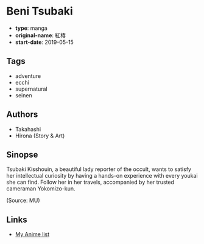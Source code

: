 # Beni Tsubaki

-   **type**: manga
-   **original-name**: 紅椿
-   **start-date**: 2019-05-15

## Tags

-   adventure
-   ecchi
-   supernatural
-   seinen

## Authors

-   Takahashi
-   Hirona (Story & Art)

## Sinopse

Tsubaki Kisshouin, a beautiful lady reporter of the occult, wants to satisfy her intellectual curiosity by having a hands-on experience with every youkai she can find. Follow her in her travels, accompanied by her trusted cameraman Yokomizo-kun.

(Source: MU)

## Links

-   [My Anime list](https://myanimelist.net/manga/126895/Beni_Tsubaki)
